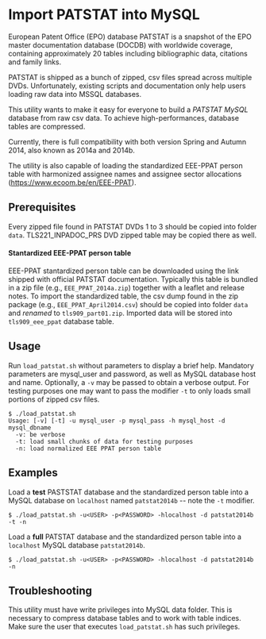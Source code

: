 Import PATSTAT into MySQL
=========================

European Patent Office (EPO) database PATSTAT is a snapshot of the EPO master documentation database (DOCDB) with worldwide coverage, containing approximately 20 tables including bibliographic data, citations and family links.

PATSTAT is shipped as a bunch of zipped, csv files spread across multiple DVDs. Unfortunately, existing scripts and documentation only help users loading raw data into MSSQL databases.

This utility wants to make it easy for everyone to build a *PATSTAT MySQL* database from raw csv data. To achieve high-performances, database tables are compressed.

Currently, there is full compatibility with both version Spring and Autumn 2014, also known as 2014a and 2014b.

The utility is also capable of loading the standardized EEE-PPAT person table with harmonized assignee names and assignee sector allocations (https://www.ecoom.be/en/EEE-PPAT).

Prerequisites
-------------
Every zipped file found in PATSTAT DVDs 1 to 3 should be copied into folder `data`. TLS221_INPADOC_PRS DVD zipped table may be copied there as well.

#### Stantardized EEE-PPAT person table
EEE-PPAT stantardized person table can be downloaded using the link shipped with official PATSTAT documentation. Typically this table is bundled in a zip file (e.g., `EEE_PPAT_2014a.zip`) together with a leaflet and release notes.
To import the standardized table, the csv dump found in the zip package (e.g., `EEE_PPAT_April2014.csv`) should be copied into folder `data` and *renamed* to `tls909_part01.zip`. Imported data will be stored into `tls909_eee_ppat` database table.

Usage
------

Run `load_patstat.sh` without parameters to display a brief help. Mandatory parameters are mysql_user and password, as well as MySQL database host and name. Optionally, a `-v` may be passed to obtain a verbose output. For testing purposes one may want to pass the modifier `-t` to only loads small portions of zipped csv files.

```
$ ./load_patstat.sh
Usage: [-v] [-t] -u mysql_user -p mysql_pass -h mysql_host -d mysql_dbname
  -v: be verbose
  -t: load small chunks of data for testing purposes
  -n: load normalized EEE PPAT person table

```

Examples
--------
Load a **test** PASTSTAT database and the standardized person table into a MySQL database on `localhost` named `patstat2014b` -- note the `-t` modifier.

```
$ ./load_patstat.sh -u<USER> -p<PASSWORD> -hlocalhost -d patstat2014b -t -n

```

Load a **full** PATSTAT database and the standardized person table into a `localhost` MySQL database `patstat2014b`.

```
$ ./load_patstat.sh -u<USER> -p<PASSWORD> -hlocalhost -d patstat2014b -n

```

Troubleshooting
---------------
This utility must have write privileges into MySQL data folder. This is necessary to compress database tables and to work with table indices. Make sure the user that executes `load_patstat.sh` has such privileges.
